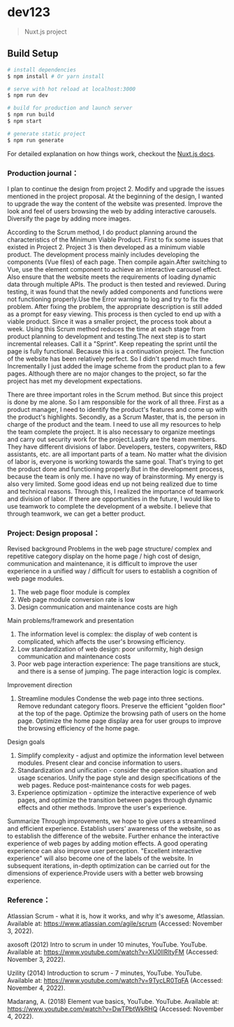 # dev123

> Nuxt.js project

## Build Setup

``` bash
# install dependencies
$ npm install # Or yarn install

# serve with hot reload at localhost:3000
$ npm run dev

# build for production and launch server
$ npm run build
$ npm start

# generate static project
$ npm run generate
```

For detailed explanation on how things work, checkout the [Nuxt.js docs](https://github.com/nuxt/nuxt.js).

### Production journal：
I plan to continue the design from project 2. Modify and upgrade the issues mentioned in the project proposal. At the beginning of the design, I wanted to upgrade the way the content of the website was presented. Improve the look and feel of users browsing the web by adding interactive carousels. Diversify the page by adding more images.

According to the Scrum method, I do product planning around the characteristics of the Minimum Viable Product. First to fix some issues that existed in Project 2. Project 3 is then developed as a minimum viable product. The development process mainly includes developing the components (Vue files) of each page. Then compile again.After switching to Vue, use the element component to achieve an interactive carousel effect. Also ensure that the website meets the requirements of loading dynamic data through multiple APIs. The product is then tested and reviewed. During testing, it was found that the newly added components and functions were not functioning properly.Use the Error warning to log and try to fix the problem. After fixing the problem, the appropriate description is still added as a prompt for easy viewing. This process is then cycled to end up with a viable product. Since it was a smaller project, the process took about a week. Using this Scrum method reduces the time at each stage from product planning to development and testing.The next step is to start incremental releases. Call it a "Sprint". Keep repeating the sprint until the page is fully functional. Because this is a continuation project. The function of the website has been relatively perfect. So I didn't spend much time. Incrementally I just added the image scheme from the product plan to a few pages. Although there are no major changes to the project, so far the project has met my development expectations.

There are three important roles in the Scrum method. But since this project is done by me alone. So I am responsible for the work of all three. First as a product manager, I need to identify the product's features and come up with the product's highlights. Secondly, as a Scrum Master, that is, the person in charge of the product and the team. I need to use all my resources to help the team complete the project. It is also necessary to organize meetings and carry out security work for the project.Lastly are the team members. They have different divisions of labor. Developers, testers, copywriters, R&D assistants, etc. are all important parts of a team. No matter what the division of labor is, everyone is working towards the same goal. That's trying to get the product done and functioning properly.But in the development process, because the team is only me. I have no way of brainstorming. My energy is also very limited. Some good ideas end up not being realized due to time and technical reasons. Through this, I realized the importance of teamwork and division of labor. If there are opportunities in the future, I would like to use teamwork to complete the development of a website. I believe that through teamwork, we can get a better product.

### Project: Design proposal：
Revised background
Problems in the web page structure/ complex and repetitive category display on the home page / high cost of design, communication and maintenance, it is difficult to improve the user experience in a unified way / difficult for users to establish a cognition of web page modules.
1. The web page floor module is complex
2. Web page module conversion rate is low
3. Design communication and maintenance costs are high

Main problems/framework and presentation
1. The information level is complex: the display of web content is complicated, which affects the user's browsing efficiency.
2. Low standardization of web design: poor uniformity, high design communication and maintenance costs
3. Poor web page interaction experience: The page transitions are stuck, and there is a sense of jumping. The page interaction logic is complex.

Improvement direction
1. Streamline modules
Condense the web page into three sections. Remove redundant category floors. Preserve the efficient "golden floor" at the top of the page. Optimize the browsing path of users on the home page. Optimize the home page display area for user groups to improve the browsing efficiency of the home page.

Design goals
1. Simplify complexity - adjust and optimize the information level between modules. Present clear and concise information to users.
2. Standardization and unification - consider the operation situation and usage scenarios. Unify the page style and design specifications of the web pages. Reduce post-maintenance costs for web pages.
3. Experience optimization - optimize the interactive experience of web pages, and optimize the transition between pages through dynamic effects and other methods. Improve the user's experience.

Summarize
Through improvements, we hope to give users a streamlined and efficient experience. Establish users' awareness of the website, so as to establish the difference of the website.
Further enhance the interactive experience of web pages by adding motion effects. A good operating experience can also improve user perception. "Excellent interactive experience" will also become one of the labels of the website.
In subsequent iterations, in-depth optimization can be carried out for the dimensions of experience.Provide users with a better web browsing experience.

### Reference：
Atlassian Scrum - what it is, how it works, and why it's awesome, Atlassian. Available at: https://www.atlassian.com/agile/scrum (Accessed: November 3, 2022). 

axosoft (2012) Intro to scrum in under 10 minutes, YouTube. YouTube. Available at: https://www.youtube.com/watch?v=XU0llRltyFM (Accessed: November 3, 2022). 

Uzility (2014) Introduction to scrum - 7 minutes, YouTube. YouTube. Available at: https://www.youtube.com/watch?v=9TycLR0TqFA (Accessed: November 4, 2022). 

Madarang, A. (2018) Element vue basics, YouTube. YouTube. Available at: https://www.youtube.com/watch?v=DwTPbtWkRHQ (Accessed: November 4, 2022). 
